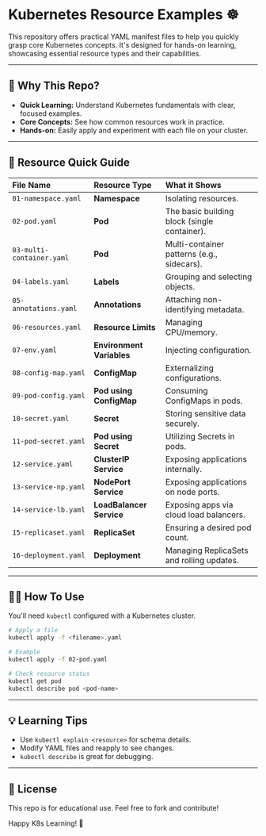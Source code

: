 
# Kubernetes Resource Examples ☸️

This repository offers practical YAML manifest files to help you quickly grasp core Kubernetes concepts. It's designed for hands-on learning, showcasing essential resource types and their capabilities.

---

## 🚀 Why This Repo?

* **Quick Learning:** Understand Kubernetes fundamentals with clear, focused examples.
* **Core Concepts:** See how common resources work in practice.
* **Hands-on:** Easily apply and experiment with each file on your cluster.

---

## 📁 Resource Quick Guide

| File Name               | Resource Type         | What it Shows                                          |
| :---------------------- | :-------------------- | :------------------------------------------------------- |
| `01-namespace.yaml`     | **Namespace** | Isolating resources.                                     |
| `02-pod.yaml`           | **Pod** | The basic building block (single container).             |
| `03-multi-container.yaml` | **Pod** | Multi-container patterns (e.g., sidecars).               |
| `04-labels.yaml`        | **Labels** | Grouping and selecting objects.                          |
| `05-annotations.yaml`   | **Annotations** | Attaching non-identifying metadata.                      |
| `06-resources.yaml`     | **Resource Limits** | Managing CPU/memory.                                     |
| `07-env.yaml`           | **Environment Variables** | Injecting configuration.                                 |
| `08-config-map.yaml`    | **ConfigMap** | Externalizing configurations.                            |
| `09-pod-config.yaml`    | **Pod using ConfigMap** | Consuming ConfigMaps in pods.                            |
| `10-secret.yaml`        | **Secret** | Storing sensitive data securely.                         |
| `11-pod-secret.yaml`    | **Pod using Secret** | Utilizing Secrets in pods.                               |
| `12-service.yaml`       | **ClusterIP Service** | Exposing applications internally.                        |
| `13-service-np.yaml`    | **NodePort Service** | Exposing applications on node ports.                     |
| `14-service-lb.yaml`    | **LoadBalancer Service** | Exposing apps via cloud load balancers.                  |
| `15-replicaset.yaml`    | **ReplicaSet** | Ensuring a desired pod count.                            |
| `16-deployment.yaml`    | **Deployment** | Managing ReplicaSets and rolling updates.                |

---

## 👨‍💻 How To Use

You'll need `kubectl` configured with a Kubernetes cluster.

```bash
# Apply a file
kubectl apply -f <filename>.yaml

# Example
kubectl apply -f 02-pod.yaml

# Check resource status
kubectl get pod
kubectl describe pod <pod-name>
````

-----

## 💡 Learning Tips

  * Use `kubectl explain <resource>` for schema details.
  * Modify YAML files and reapply to see changes.
  * `kubectl describe` is great for debugging.

-----

## 📝 License

This repo is for educational use. Feel free to fork and contribute\!

Happy K8s Learning\! 🚀

```
```